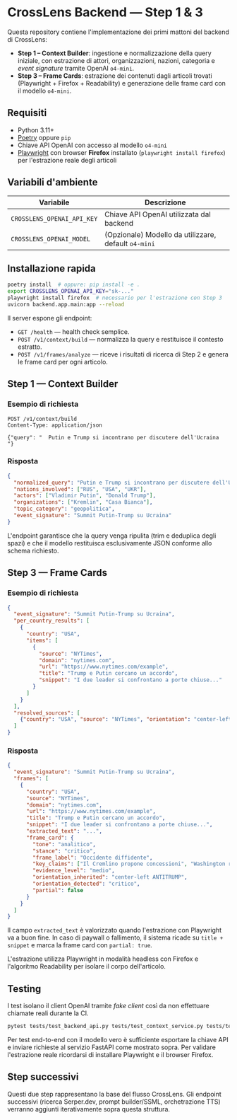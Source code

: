 # CrossLens Backend — Step 1 & 3

Questa repository contiene l'implementazione dei primi mattoni del backend di CrossLens:

- **Step 1 – Context Builder**: ingestione e normalizzazione della query iniziale, con estrazione di attori, organizzazioni,
  nazioni, categoria e *event signature* tramite OpenAI `o4-mini`.
- **Step 3 – Frame Cards**: estrazione dei contenuti dagli articoli trovati (Playwright + Firefox + Readability) e generazione delle
  frame card con il modello `o4-mini`.

## Requisiti

- Python 3.11+
- [Poetry](https://python-poetry.org/) oppure `pip`
- Chiave API OpenAI con accesso al modello `o4-mini`
- [Playwright](https://playwright.dev/python/) con browser **Firefox** installato (`playwright install firefox`) per l'estrazione reale degli articoli

## Variabili d'ambiente

| Variabile                   | Descrizione                                        |
|----------------------------|----------------------------------------------------|
| `CROSSLENS_OPENAI_API_KEY` | Chiave API OpenAI utilizzata dal backend           |
| `CROSSLENS_OPENAI_MODEL`   | (Opzionale) Modello da utilizzare, default `o4-mini` |

## Installazione rapida

```bash
poetry install  # oppure: pip install -e .
export CROSSLENS_OPENAI_API_KEY="sk-..."
playwright install firefox  # necessario per l'estrazione con Step 3
uvicorn backend.app.main:app --reload
```

Il server espone gli endpoint:

- `GET /health` — health check semplice.
- `POST /v1/context/build` — normalizza la query e restituisce il contesto estratto.
- `POST /v1/frames/analyze` — riceve i risultati di ricerca di Step 2 e genera le frame card per ogni articolo.

## Step 1 — Context Builder

### Esempio di richiesta

```http
POST /v1/context/build
Content-Type: application/json

{"query": "  Putin e Trump si incontrano per discutere dell'Ucraina  "}
```

### Risposta

```json
{
  "normalized_query": "Putin e Trump si incontrano per discutere dell'Ucraina",
  "nations_involved": ["RUS", "USA", "UKR"],
  "actors": ["Vladimir Putin", "Donald Trump"],
  "organizations": ["Kremlin", "Casa Bianca"],
  "topic_category": "geopolitica",
  "event_signature": "Summit Putin-Trump su Ucraina"
}
```

L'endpoint garantisce che la query venga ripulita (trim e deduplica degli spazi) e che il modello restituisca esclusivamente JSON
conforme allo schema richiesto.

## Step 3 — Frame Cards

### Esempio di richiesta

```json
{
  "event_signature": "Summit Putin-Trump su Ucraina",
  "per_country_results": [
    {
      "country": "USA",
      "items": [
        {
          "source": "NYTimes",
          "domain": "nytimes.com",
          "url": "https://www.nytimes.com/example",
          "title": "Trump e Putin cercano un accordo",
          "snippet": "I due leader si confrontano a porte chiuse..."
        }
      ]
    }
  ],
  "resolved_sources": [
    {"country": "USA", "source": "NYTimes", "orientation": "center-left ANTITRUMP"}
  ]
}
```

### Risposta

```json
{
  "event_signature": "Summit Putin-Trump su Ucraina",
  "frames": [
    {
      "country": "USA",
      "source": "NYTimes",
      "domain": "nytimes.com",
      "url": "https://www.nytimes.com/example",
      "title": "Trump e Putin cercano un accordo",
      "snippet": "I due leader si confrontano a porte chiuse...",
      "extracted_text": "...",
      "frame_card": {
        "tone": "analitico",
        "stance": "critico",
        "frame_label": "Occidente diffidente",
        "key_claims": ["Il Cremlino propone concessioni", "Washington resta cauta"],
        "evidence_level": "medio",
        "orientation_inherited": "center-left ANTITRUMP",
        "orientation_detected": "critico",
        "partial": false
      }
    }
  ]
}
```

Il campo `extracted_text` è valorizzato quando l'estrazione con Playwright va a buon fine. In caso di paywall o fallimento, il
sistema ricade su `title + snippet` e marca la frame card con `partial: true`.

L'estrazione utilizza Playwright in modalità headless con Firefox e l'algoritmo Readability per isolare il corpo dell'articolo.

## Testing

I test isolano il client OpenAI tramite *fake client* così da non effettuare chiamate reali durante la CI.

```bash
pytest tests/test_backend_api.py tests/test_context_service.py tests/test_frame_analysis_service.py
```

Per test end-to-end con il modello vero è sufficiente esportare la chiave API e inviare richieste al servizio FastAPI come mostrato
sopra. Per validare l'estrazione reale ricordarsi di installare Playwright e il browser Firefox.

## Step successivi

Questi due step rappresentano la base del flusso CrossLens. Gli endpoint successivi (ricerca Serper.dev, prompt builder/SSML,
orchetrazione TTS) verranno aggiunti iterativamente sopra questa struttura.
